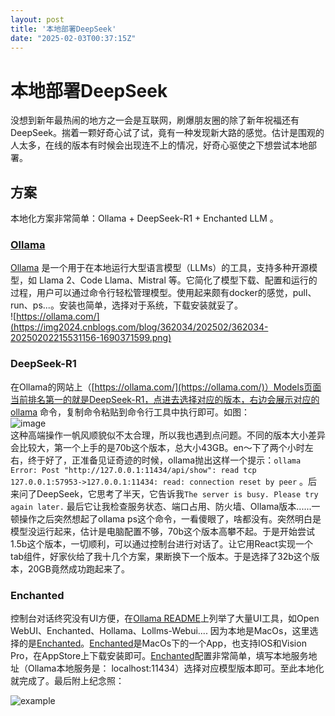 ```yaml
---
layout: post
title: '本地部署DeepSeek'
date: "2025-02-03T00:37:15Z"
---
```

本地部署DeepSeek
============

没想到新年最热闹的地方之一会是互联网，刷爆朋友圈的除了新年祝福还有DeepSeek。揣着一颗好奇心试了试，竟有一种发现新大路的感觉。估计是围观的人太多，在线的版本有时候会出现连不上的情况，好奇心驱使之下想尝试本地部署。

方案
--

本地化方案非常简单：Ollama + DeepSeek-R1 + Enchanted LLM 。

### [Ollama](https://ollama.com/)

[Ollama](https://ollama.com/) 是一个用于在本地运行大型语言模型（LLMs）的工具，支持多种开源模型，如 Llama 2、Code Llama、Mistral 等。它简化了模型下载、配置和运行的过程，用户可以通过命令行轻松管理模型。使用起来颇有docker的感觉，pull、run、ps...。安装也简单，选择对于系统，下载安装就妥了。  
![https://ollama.com/](https://img2024.cnblogs.com/blog/362034/202502/362034-20250202215531156-1690371599.png)

### DeepSeek-R1

在Ollama的网站上（[https://ollama.com/](https://ollama.com/)）Models页面当前排名第一的就是DeepSeek-R1，点进去选择对应的版本，右边会展示对应的ollama 命令，复制命令粘贴到命令行工具中执行即可。如图：  
![image](https://img2024.cnblogs.com/blog/362034/202502/362034-20250202220326890-1536306454.png)  
这种高端操作一帆风顺貌似不太合理，所以我也遇到点问题。不同的版本大小差异会比较大，第一个上手的是70b这个版本，总大小43GB。en～下了两个小时左右，终于好了，正准备见证奇迹的时候，ollama抛出这样一个提示：`ollama Error: Post "http://127.0.0.1:11434/api/show": read tcp 127.0.0.1:57953->127.0.0.1:11434: read: connection reset by peer` 。后来问了DeepSeek，它思考了半天，它告诉我`The server is busy. Please try again later.` 最后它让我检查服务状态、端口占用、防火墙、Ollama版本......一顿操作之后突然想起了ollama ps这个命令，一看傻眼了，啥都没有。突然明白是模型没运行起来，估计是电脑配置不够，70b这个版本高攀不起。于是开始尝试1.5b这个版本，一切顺利，可以通过控制台进行对话了。让它用React实现一个tab组件，好家伙给了我十几个方案，果断换下一个版本。于是选择了32b这个版本，20GB竟然成功跑起来了。

### Enchanted

控制台对话终究没有UI方便，在[Ollama README](https://github.com/ollama/ollama)上列举了大量UI工具，如Open WebUI、Enchanted、Hollama、Lollms-Webui.... 因为本地是MacOs，这里选择的是[Enchanted](https://github.com/gluonfield/enchanted)。[Enchanted](https://github.com/gluonfield/enchanted)是MacOs下的一个App，也支持IOS和Vision Pro，在AppStore上下载安装即可。[Enchanted](https://github.com/gluonfield/enchanted)配置非常简单，填写本地服务地址（Ollama本地服务是： localhost:11434）选择对应模型版本即可。至此本地化就完成了。最后附上纪念照：

![example](https://img2024.cnblogs.com/blog/362034/202502/362034-20250202232535530-1422659262.png)